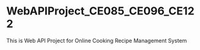 # WebAPIProject_CE085_CE096_CE122
This is Web API Project for Online Cooking Recipe Management System
